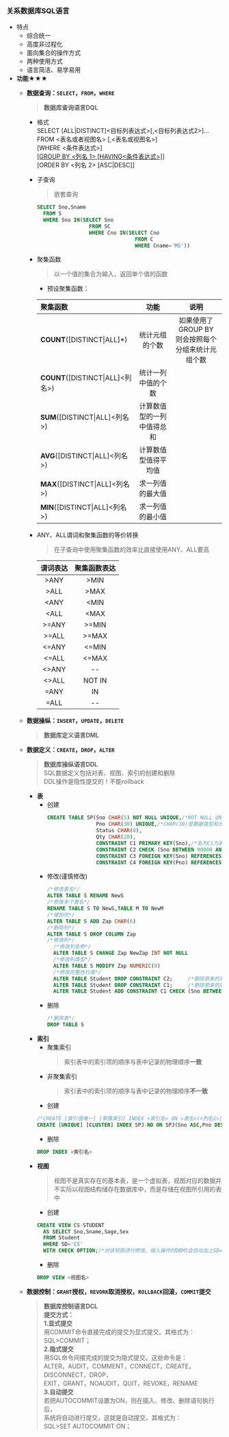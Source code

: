 ### 关系数据库SQL语言
  + 特点
    + 综合统一
    + 高度非过程化
    + 面向集合的操作方式
    + 两种使用方式
    + 语言简洁、易学易用
  + **功能**★★★
    + **数据查询：`SELECT`，`FROM`，`WHERE`**
      > **数据库查询语言DQL**
      + 格式<br>
        SELECT [ALL|DISTINCT]<目标列表达式>[,<目标列表达式2>]...<br>
        FROM <表名或者视图名> [,<表名或视图名>]<br>
        [WHERE <条件表达式>]<br>
        [[GROUP BY <列名 1> [HAVING<条件表达式>]]](https://www.jianshu.com/p/ad92b44b0a82)<br>
        [ORDER BY <列名 2> [ASC|DESC]]<br>
      + 子查询<br>
        > 嵌套查询
        ```SQL
        SELECT Sno,Sname
          FROM S
          WHERE Sno IN(SELECT Sno
                         FROM SC
                         WHERE Cno IN(SELECT Cno
                                        FROM C
                                        WHERE Cname='MS'))
        ```
      + 聚集函数
        > 以一个值的集合为输入，返回单个值的函数
        + 预设聚集函数：
        
        |聚集函数|功能|说明|
        |:--|:--:|:--:|
        |**COUNT**([DISTINCT\|ALL]*)|统计元组的个数|如果使用了GROUP BY<br>则会按照每个分组来统计元组个数|
        |**COUNT**([DISTINCT\|ALL]<列名>)|统计一列中值的个数||
        |**SUM**([DISTINCT\|ALL]<列名>)|计算数值型的一列中值得总和||
        |**AVG**([DISTINCT\|ALL]<列名>)|计算数值型值得平均值||
        |**MAX**([DISTINCT\|ALL]<列名>)|求一列值的最大值||
        |**MIN**([DISTINCT\|ALL]<列名>)|求一列值的最小值||
      + ANY、ALL谓词和聚集函数的等价转换
        > 在子查询中使用聚集函数的效率比直接使用ANY、ALL要高
        
        |谓词表达|聚集函数表达|
        |:--:|:--:|
        |>ANY|>MIN|
        |>ALL|>MAX|
        |<ANY|<MIN|
        |<ALL|<MAX|
        |>=ANY|>=MIN|
        |>=ALL|>=MAX|
        |<=ANY|<=MIN|
        |<=ALL|<=MAX|
        |<>ANY|--|
        |<>ALL|NOT IN|
        |=ANY|IN|
        |=ALL|--|
        
    + **数据操纵：`INSERT`，`UPDATE`，`DELETE`**
      > **数据库定义语言DML**<br>
    + **数据定义：`CREATE`，`DROP`，`ALTER`**
      > **数据库操纵语言DDL**<br>
        SQL数据定义包括对表、视图、索引的创建和删除<br>
        DDL操作是隐性提交的！不能rollback <br>
      + **表**
        + 创建
          ```SQL
          CREATE TABLE SP(Sno CHAR(5) NOT NULL UNIQUE,/*NOT NULL UNIQUE是列级完整性约束条件*/
                          Pno CHAR(30) UNIQUE,/*CHAR(30)是数据类型和长度*/
                          Status CHAR(8),
                          Qty CHAR(20),
                          CONSTRAINT C1 PRIMARY KEY(Sno),/*名为C1为表级完整性约束条件,因为已经在表约束条件中约定Sno为主键，所以NOT NULL UNIQUE可以省略*/
                          CONSTRAINT C2 CHECK (Sno BETWEEN 90000 AND 999999)/*名为C2表级完整性约束条件,自定以约束条件*/
                          CONSTRAINT C3 FOREIGN KEY(Sno) REFERENCES S(Sno),/*名为C3表级完整性约束条件*/
                          CONSTRAINT C4 FOREIGN KEY(Pno) REFERENCES P(Pno));/*名为C4为表级完整性约束条件*/
          ```
        + 修改(谨慎修改)
          ```SQL
          /*修改表名*/
          ALTER TABLE S RENAME NewS
          /*修改多个表名*/
          RENAME TABLE S TO NewS,TABLE M TO NewM
          /*增加列*/
          ALTER TABLE S ADD Zap CHAR(6)
          /*删除列*/
          ALTER TABLE S DROP COLUMN Zap
          /*修改列*/
            /*修改列名称*/
            ALTER TABLE S CHANGE Zap NewZap INT NOT NULL
            /*修改列类型*/
            ALTER TABLE S MODIFY Zap NUMERIC(9)
            /*修改完整性约束*/
            ALTER TABLE Student DROP CONSTRAINT C2;     /*删除原来的完整性约束命名子句C2*/
            ALTER TABLE Student DROP CONSTRAINT C1;     /*删除原来的完整性约束命名子句C1，重定义C1*/
            ALTER TABLE Student ADD CONSTRAINT C1 CHECK (Sno BETWEEN 20000 AND 30000),
          ```
        + 删除
          ```SQL
          /*删除表*/
          DROP TABLE S
          ```
      + **索引**
        + 聚集索引
          > 索引表中的索引项的顺序与表中记录的物理顺序**一致**
        + 非聚集索引
          > 索引表中的索引项的顺序与表中记录的物理顺序**不一致**
        + 创建
        ```SQL
        /*CREATE [索引值唯一] [聚簇索引] INDEX <索引名> ON <表名>(<列名1>[次序][,<列名2>[次序]]...)*/
        CREATE [UNIQUE] [CLUSTER] INDEX SPJ-NO ON SPJ(Sno ASC,Pno DESC,JNO ASC)
        ```
        + 删除
        ```SQL
        DROP INDEX <索引名>
        ```
      + **视图**
        > 视图不是真实存在的基本表，是一个虚拟表，视图对应的数据并不实际以视图结构储存在数据库中，而是存储在视图所引用的表中
        + 创建
        ```SQL
        CREATE VIEW CS-STUDENT
          AS SELECT Sno,Sname,Sage,Sex
          FROM Student
          WHERE SD='CS'
          WITH CHECK OPTION;/*对该视图进行修改、插入操作时DBMS会自动加上SD='CS'的条件，保证该视图中只有计算机系的学生*/
        ```
        + 删除
        ```SQL
        DROP VIEW <视图名>
        ```
    + **数据控制：`GRANT`授权，`REVORK`取消授权，`ROLLBACK`回滚，`COMMIT`提交**
      > **数据库控制语言DCL**<br>
        **提交方式：**<br>
        **1.显式提交**<br>
          用COMMIT命令直接完成的提交为显式提交。其格式为：<br>
          SQL>COMMIT；<br>
        **2.隐式提交**<br>
          用SQL命令间接完成的提交为隐式提交。这些命令是：<br>
          ALTER，AUDIT，COMMENT，CONNECT，CREATE，DISCONNECT，DROP，<br>
          EXIT，GRANT，NOAUDIT，QUIT，REVOKE，RENAME<br>
        **3.自动提交**<br>
          若把AUTOCOMMIT设置为ON，则在插入、修改、删除语句执行后，<br>
          系统将自动进行提交，这就是自动提交。其格式为：<br>
          SQL>SET AUTOCOMMIT ON；<br>
 
    
 
